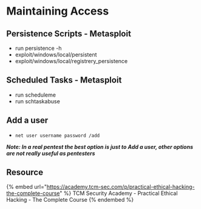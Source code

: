 # Maintaining Access

## Persistence Scripts - Metasploit

- run persistence -h
- exploit/windows/local/persistent
- exploit/windows/local/registrery_persistence

## Scheduled Tasks - Metasploit

- run scheduleme
- run schtaskabuse

## Add a user

- `net user username password /add`

***Note: In a real pentest the best option is just to Add a user, other options are not really useful as pentesters***

## Resource

{% embed url="https://academy.tcm-sec.com/p/practical-ethical-hacking-the-complete-course" %} TCM Security Academy - Practical Ethical Hacking - The Complete Course {% endembed %}
